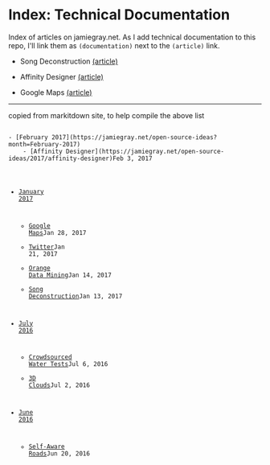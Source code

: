 # Index: Technical Documentation

Index of articles on jamiegray.net. As I add technical documentation to this repo, I'll link them as `(documentation)` next to the `(article)` link.

- Song Deconstruction [(article)](https://jamiegray.net/open-source-ideas/2016/song-deconstruction-software)

- Affinity Designer [(article)](https://jamiegray.net/open-source-ideas/2017/affinity-designer)

- Google Maps [(article)](https://jamiegray.net/open-source-ideas/2017/google-maps)

---

copied from markitdown site, to help compile the above list

<code>
- [February 2017](https://jamiegray.net/open-source-ideas?month=February-2017)
    - [Affinity Designer](https://jamiegray.net/open-source-ideas/2017/affinity-designer)Feb 3, 2017

- [January 2017](https://jamiegray.net/open-source-ideas?month=January-2017)
    - [Google Maps](https://jamiegray.net/open-source-ideas/2017/google-maps)Jan 28, 2017
    - [Twitter](https://jamiegray.net/open-source-ideas/2016/twitter-feature-requests)Jan 21, 2017
    - [Orange Data Mining](https://jamiegray.net/open-source-ideas/2017/orange-data-mining)Jan 14, 2017
    - [Song Deconstruction](https://jamiegray.net/open-source-ideas/2016/song-deconstruction-software)Jan 13, 2017

- [July 2016](https://jamiegray.net/open-source-ideas?month=July-2016)
    - [Crowdsourced Water Tests](https://jamiegray.net/open-source-ideas/2016/crowdsource-water-quality)Jul 6, 2016
    - [3D Clouds](https://jamiegray.net/open-source-ideas/2016/3d-clouds)Jul 2, 2016

- [June 2016](https://jamiegray.net/open-source-ideas?month=June-2016)
    - [Self-Aware Roads](https://jamiegray.net/open-source-ideas/2016/self-aware-roads)Jun 20, 2016
</code>
